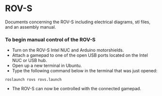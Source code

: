 # ROV-S
Documents concerning the ROV-S including electrical diagrams, stl files, and an assembly manual.


### To begin manual control of the ROV-S
* Turn on the ROV-S Intel NUC and Arduino motorshields.
* Attach a gamepad to one of the open USB ports located on the Intel NUC or USB hub.
* Open up a new terminal in Ubuntu.
* Type the following command below in the terminal that was just opened:
>
`roslaunch rovs rovs.launch`

* The ROV-S can now be controlled with the connected gamepad.
